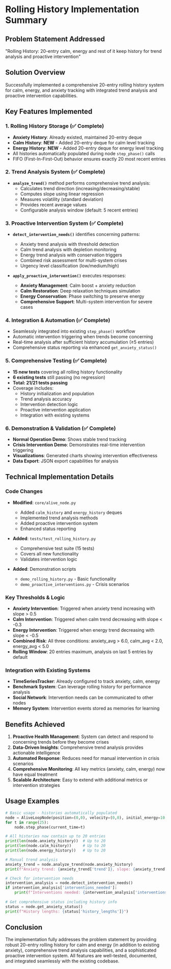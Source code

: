 # Rolling History Implementation Summary

## Problem Statement Addressed
"Rolling History: 20-entry calm, energy and rest of it keep history for trend analysis and proactive intervention"

## Solution Overview
Successfully implemented a comprehensive 20-entry rolling history system for calm, energy, and anxiety tracking with integrated trend analysis and proactive intervention capabilities.

## Key Features Implemented

### 1. Rolling History Storage (✅ Complete)
- **Anxiety History**: Already existed, maintained 20-entry deque
- **Calm History**: **NEW** - Added 20-entry deque for calm level tracking  
- **Energy History**: **NEW** - Added 20-entry deque for energy level tracking
- All histories automatically populated during node `step_phase()` calls
- FIFO (First-In-First-Out) behavior ensures exactly 20 most recent entries

### 2. Trend Analysis System (✅ Complete)
- **`analyze_trend()`** method performs comprehensive trend analysis:
  - Calculates trend direction (increasing/decreasing/stable)
  - Computes slope using linear regression
  - Measures volatility (standard deviation)
  - Provides recent average values
  - Configurable analysis window (default: 5 recent entries)

### 3. Proactive Intervention System (✅ Complete)
- **`detect_intervention_needs()`** identifies concerning patterns:
  - Anxiety trend analysis with threshold detection
  - Calm trend analysis with depletion monitoring  
  - Energy trend analysis with conservation triggers
  - Combined risk assessment for multi-system crises
  - Urgency level classification (low/medium/high)

- **`apply_proactive_intervention()`** executes responses:
  - **Anxiety Management**: Calm boost + anxiety reduction
  - **Calm Restoration**: Deep relaxation techniques simulation
  - **Energy Conservation**: Phase switching to preserve energy
  - **Comprehensive Support**: Multi-system intervention for severe cases

### 4. Integration & Automation (✅ Complete)
- Seamlessly integrated into existing `step_phase()` workflow
- Automatic intervention triggering when trends become concerning
- Real-time analysis after sufficient history accumulation (≥5 entries)
- Comprehensive status reporting via enhanced `get_anxiety_status()`

### 5. Comprehensive Testing (✅ Complete)
- **15 new tests** covering all rolling history functionality
- **6 existing tests** still passing (no regression)
- **Total: 21/21 tests passing**
- Coverage includes:
  - History initialization and population
  - Trend analysis accuracy
  - Intervention detection logic
  - Proactive intervention application
  - Integration with existing systems

### 6. Demonstration & Validation (✅ Complete)
- **Normal Operation Demo**: Shows stable trend tracking
- **Crisis Intervention Demo**: Demonstrates real-time intervention triggering
- **Visualizations**: Generated charts showing intervention effectiveness
- **Data Export**: JSON export capabilities for analysis

## Technical Implementation Details

### Code Changes
- **Modified**: `core/alive_node.py` 
  - Added `calm_history` and `energy_history` deques
  - Implemented trend analysis methods
  - Added proactive intervention system
  - Enhanced status reporting

- **Added**: `tests/test_rolling_history.py`
  - Comprehensive test suite (15 tests)
  - Covers all new functionality
  - Validates intervention logic

- **Added**: Demonstration scripts
  - `demo_rolling_history.py` - Basic functionality
  - `demo_proactive_interventions.py` - Crisis scenarios

### Key Thresholds & Logic
- **Anxiety Intervention**: Triggered when anxiety trend increasing with slope > 0.5
- **Calm Intervention**: Triggered when calm trend decreasing with slope < -0.3  
- **Energy Intervention**: Triggered when energy trend decreasing with slope < -0.5
- **Combined Risk**: All three conditions: anxiety_avg > 6.0, calm_avg < 2.0, energy_avg < 5.0
- **Rolling Window**: 20 entries maximum, analysis on last 5 entries by default

### Integration with Existing Systems
- **TimeSeriesTracker**: Already configured to track anxiety, calm, energy
- **Benchmark System**: Can leverage rolling history for performance analysis
- **Social Network**: Intervention needs can be communicated to other nodes
- **Memory System**: Intervention events stored as memories for learning

## Benefits Achieved

1. **Proactive Health Management**: System can detect and respond to concerning trends before they become crises
2. **Data-Driven Insights**: Comprehensive trend analysis provides actionable intelligence
3. **Automated Response**: Reduces need for manual intervention in crisis scenarios
4. **Comprehensive Monitoring**: All key metrics (anxiety, calm, energy) now have equal treatment
5. **Scalable Architecture**: Easy to extend with additional metrics or intervention strategies

## Usage Examples

```python
# Basic usage - histories automatically populated
node = AliveLoopNode(position=(0,0), velocity=(0,0), initial_energy=10.0, node_id=1)
for t in range(25):
    node.step_phase(current_time=t)

# All histories now contain up to 20 entries
print(len(node.anxiety_history))  # Up to 20
print(len(node.calm_history))     # Up to 20  
print(len(node.energy_history))   # Up to 20

# Manual trend analysis
anxiety_trend = node.analyze_trend(node.anxiety_history)
print(f"Anxiety trend: {anxiety_trend['trend']}, slope: {anxiety_trend['slope']}")

# Check for intervention needs
intervention_analysis = node.detect_intervention_needs()
if intervention_analysis['interventions_needed']:
    print(f"Interventions needed: {intervention_analysis['interventions_needed']}")
    
# Get comprehensive status including history info
status = node.get_anxiety_status()
print(f"History lengths: {status['history_lengths']}")
```

## Conclusion
The implementation fully addresses the problem statement by providing robust 20-entry rolling history for calm and energy (in addition to existing anxiety), comprehensive trend analysis capabilities, and a sophisticated proactive intervention system. All features are well-tested, documented, and integrated seamlessly with the existing codebase.